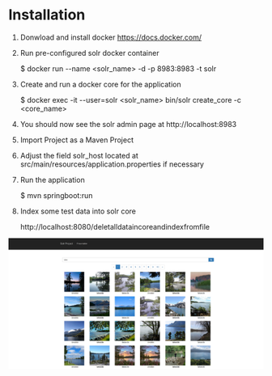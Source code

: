 # Installation
1. Donwload and install docker https://docs.docker.com/
2. Run pre-configured solr docker container

   $ docker run --name <solr_name> -d -p 8983:8983 -t solr
3. Create and run a docker core for the application

   $ docker exec -it --user=solr <solr_name> bin/solr create_core -c <core_name>

4. You should now see the solr admin page at http://localhost:8983
5. Import Project as a Maven Project
5. Adjust the field solr_host located at src/main/resources/application.properties if necessary
6. Run the application 

   $ mvn springboot:run  

7. Index some test data into solr core

   http://localhost:8080/deletalldataincoreandindexfromfile

![Screenshot](https://github.com/mwutti/mmissolrbackend/blob/master/screenshot_solr_project.jpg "Solr Project")
